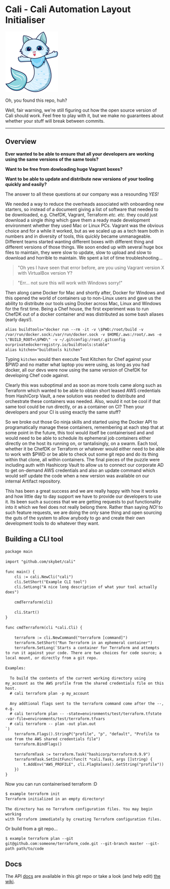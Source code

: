 # Cali - Cali Automation Layout Initialiser

![Cali logo](docs/cali.png)

Oh, you found this repo, huh?

Well, fair warning, we're still figuring out how the open source version of Cali should work. Feel free to play with it, but we make no guarantees about whether your stuff will break between commits.

---

## Overview

**Ever wanted to be able to ensure that all your developers are working using the same versions of the same tools?**

**Want to be free from dowloading huge Vagrant boxes?**

**Want to be able to update and distribute new versions of your tooling quickly and easily?**

The answer to all these questions at our company was a resounding *YES!* 

We needed a way to reduce the overheads associated with onboarding new starters, so instead of a document giving a list of software that needed to be downloaded, e.g. ChefDK, Vagrant, Terraform _etc. etc._ they could just download a single _thing_ which gave them a ready made development environment whether they used Mac or Linux PCs. Vagrant was the obvious choice and for a while it worked, but as we scaled up as a tech team both in numbers and in diversity of tools, this quickly became unmanageable. Different teams started wanting different boxes with different thing and different versions of those things. We soon ended up with several huge box files to maintain, they were slow to update, slow to upload and slow to download and horrible to maintain. We spent a lot of time troubleshooting...

> "Oh yes I have seen that error before, are you using Vagrant version X with VirtualBox version Y?

> "Err... not sure this will work with Windows sorry!"

Then along came Docker for Mac and shortly after, Docker for Windows and this opened the world of containers up to non-Linux users and gave us the ability to distribute our tools using Docker across Mac, Linux and Windows for the first time. Being a Chef house, the first experiment was to run ChefDK out of a docker container and was distributed as some bash aliases (early days!).

```
alias buildtools="docker run --rm -it -v \$PWD:/root/build -v /var/run/docker.sock:/var/run/docker.sock -v $HOME/.aws:/root/.aws -e \"BUILD_ROOT=\$PWD\" -v ~/.gitconfig:/root/.gitconfig ourprivatedockerregistry.io/buildtools:stable"
alias kitchen="buildtools kitchen"
```

Typing `kitchen` would then execute Test Kitchen for Chef against your $PWD and no matter what laptop you were using, as long as you had docker, all our devs were now using the same version of ChefDK for developing Chef code against.

Clearly this was suboptimal and as soon as more tools came along such as Terraform which wanted to be able to obtain short leased AWS credentials from HashiCorp Vault, a new solution was needed to distribute and orchestrate these containers was needed. Also, would it not be cool if that same tool could be run directly, or as a container on CI? Then your developers and your CI is using exactly the same stuff?

So we broke out those Go ninja skills and started using the Docker API to programatically manage these containers, remembering at each step that at some point in the future, this tool would itself be containerised and and would need to be able to schedule its ephemeral job containers either directly on the host its running on, or tantalisingly, on a swarm. Each tool, whether it be ChefDK or Terraform or whatever would either need to be able to work with $PWD or be able to check out some git repo and do its thing within that clone, all within containers. The final pieces of the puzzle were including auth with Hashicorp Vault to allow us to connect our corporate AD to get on-demand AWS credentials and also an update command which would self update the code when a new version was available on our internal Artifact repository.

This has been a great success and we are really happy with how it works and how little day to day support we have to provide our developers to use it. Its been such a success that we are getting requests to put functionality into it which we feel does not really belong there. Rather than saying *NO!* to such feature requests, we are doing the only sane thing and open sourcing the guts of the system to allow anybody to go and create their own development tools to do whatever they want.

## Building a CLI tool

```
package main

import "github.com/skybet/cali"

func main() {
	cli := cali.NewCli("cali")
	cli.SetShort("Example CLI tool")
	cli.SetLong("A nice long description of what your tool actually does")

	cmdTerraform(cli)

	cli.Start()
}

func cmdTerraform(cli *cali.Cli) {

	terraform := cli.NewCommand("terraform [command]")
	terraform.SetShort("Run Terraform in an ephemeral container")
	terraform.SetLong(`Starts a container for Terraform and attempts to run it against your code. There are two choices for code source; a local mount, or directly from a git repo.

Examples:

  To build the contents of the current working directory using my_account as the AWS profile from the shared credentials file on this host.
  # cali terraform plan -p my_account

  Any addtional flags sent to the terraform command come after the --, e.g.
  # cali terraform plan -- -state=environments/test/terraform.tfstate -var-file=environments/test/terraform.tfvars
  # cali terraform -- plan -out plan.out
`)
	terraform.Flags().StringP("profile", "p", "default", "Profile to use from the AWS shared credentials file")
	terraform.BindFlags()

	terraformTask := terraform.Task("hashicorp/terraform:0.9.9")
	terraformTask.SetInitFunc(func(t *cali.Task, args []string) {
		t.AddEnv("AWS_PROFILE", cli.FlagValues().GetString("profile"))
	})
}
```

Now you can run containerised terraform :D

```
$ example terraform init
Terraform initialized in an empty directory!

The directory has no Terraform configuration files. You may begin working
with Terraform immediately by creating Terraform configuration files.
```

Or build from a git repo...

```
$ example terraform plan --git git@github.com:someone/terraform_code.git --git-branch master --git-path path/to/code
```

## Docs

The API [docs](docs/API.md) are available in this git repo or take a look (and help edit) [the wiki](https://github.com/skybet/cali/wiki).

